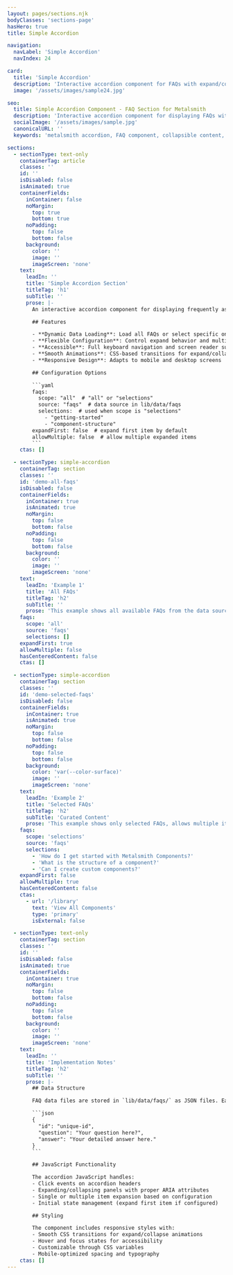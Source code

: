 ```yaml
---
layout: pages/sections.njk
bodyClasses: 'sections-page'
hasHero: true
title: Simple Accordion

navigation:
  navLabel: 'Simple Accordion'
  navIndex: 24

card:
  title: 'Simple Accordion'
  description: 'Interactive accordion component for FAQs with expand/collapse functionality and flexible data loading.'
  image: '/assets/images/sample24.jpg'

seo:
  title: Simple Accordion Component - FAQ Section for Metalsmith
  description: 'Interactive accordion component for displaying FAQs with smooth expand/collapse animations. Supports selective data loading and multiple configuration options for Metalsmith static sites.'
  socialImage: '/assets/images/sample.jpg'
  canonicalURL: ''
  keywords: 'metalsmith accordion, FAQ component, collapsible content, accordion section, FAQ accordion, expandable panels, question answer component'

sections:
  - sectionType: text-only
    containerTag: article
    classes: ''
    id: ''
    isDisabled: false
    isAnimated: true
    containerFields:
      inContainer: false
      noMargin:
        top: true
        bottom: true
      noPadding:
        top: false
        bottom: false
      background:
        color: ''
        image: ''
        imageScreen: 'none'
    text:
      leadIn: ''
      title: 'Simple Accordion Section'
      titleTag: 'h1'
      subTitle: ''
      prose: |-
        An interactive accordion component for displaying frequently asked questions or any collapsible content. Features smooth animations, accessibility support, and flexible data loading from JSON files.

        ## Features

        - **Dynamic Data Loading**: Load all FAQs or select specific ones by ID
        - **Flexible Configuration**: Control expand behavior and multiple item expansion
        - **Accessible**: Full keyboard navigation and screen reader support
        - **Smooth Animations**: CSS-based transitions for expand/collapse
        - **Responsive Design**: Adapts to mobile and desktop screens

        ## Configuration Options

        ```yaml
        faqs:
          scope: "all"  # "all" or "selections"
          source: "faqs"  # data source in lib/data/faqs
          selections:  # used when scope is "selections"
            - "getting-started"
            - "component-structure"
        expandFirst: false  # expand first item by default
        allowMultiple: false  # allow multiple expanded items
        ```
    ctas: []

  - sectionType: simple-accordion
    containerTag: section
    classes: ''
    id: 'demo-all-faqs'
    isDisabled: false
    containerFields:
      inContainer: true
      isAnimated: true
      noMargin:
        top: false
        bottom: false
      noPadding:
        top: false
        bottom: false
      background:
        color: ''
        image: ''
        imageScreen: 'none'
    text:
      leadIn: 'Example 1'
      title: 'All FAQs'
      titleTag: 'h2'
      subTitle: ''
      prose: 'This example shows all available FAQs from the data source.'
    faqs:
      scope: 'all'
      source: 'faqs'
      selections: []
    expandFirst: true
    allowMultiple: false
    hasCenteredContent: false
    ctas: []

  - sectionType: simple-accordion
    containerTag: section
    classes: ''
    id: 'demo-selected-faqs'
    isDisabled: false
    containerFields:
      inContainer: true
      isAnimated: true
      noMargin:
        top: false
        bottom: false
      noPadding:
        top: false
        bottom: false
      background:
        color: 'var(--color-surface)'
        image: ''
        imageScreen: 'none'
    text:
      leadIn: 'Example 2'
      title: 'Selected FAQs'
      titleTag: 'h2'
      subTitle: 'Curated Content'
      prose: 'This example shows only selected FAQs, allows multiple items to be expanded, and has a background color.'
    faqs:
      scope: 'selections'
      source: 'faqs'
      selections:
        - 'How do I get started with Metalsmith Components?'
        - 'What is the structure of a component?'
        - 'Can I create custom components?'
    expandFirst: false
    allowMultiple: true
    hasCenteredContent: false
    ctas:
      - url: '/library'
        text: 'View All Components'
        type: 'primary'
        isExternal: false

  - sectionType: text-only
    containerTag: section
    classes: ''
    id: ''
    isDisabled: false
    isAnimated: true
    containerFields:
      inContainer: true
      noMargin:
        top: false
        bottom: false
      noPadding:
        top: false
        bottom: false
      background:
        color: ''
        image: ''
        imageScreen: 'none'
    text:
      leadIn: ''
      title: 'Implementation Notes'
      titleTag: 'h2'
      subTitle: ''
      prose: |-
        ## Data Structure

        FAQ data files are stored in `lib/data/faqs/` as JSON files. Each FAQ file should have the following structure:

        ```json
        {
          "id": "unique-id",
          "question": "Your question here?",
          "answer": "Your detailed answer here."
        }
        ```

        ## JavaScript Functionality

        The accordion JavaScript handles:
        - Click events on accordion headers
        - Expanding/collapsing panels with proper ARIA attributes
        - Single or multiple item expansion based on configuration
        - Initial state management (expand first item if configured)

        ## Styling

        The component includes responsive styles with:
        - Smooth CSS transitions for expand/collapse animations
        - Hover and focus states for accessibility
        - Customizable through CSS variables
        - Mobile-optimized spacing and typography
    ctas: []
---
```

